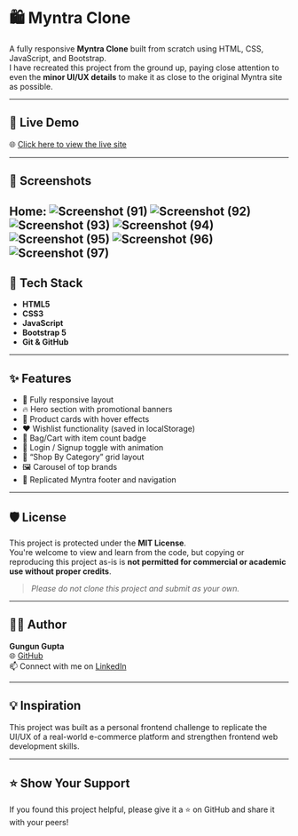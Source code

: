 # 🛍️ Myntra Clone

A fully responsive **Myntra Clone** built from scratch using HTML, CSS, JavaScript, and Bootstrap.  
I have recreated this project from the ground up, paying close attention to even the **minor UI/UX details** to make it as close to the original Myntra site as possible.

---

## 🚀 Live Demo

🌐 [Click here to view the live site](https://gungun-gupta.github.io/myntra-clone/)

---

## 📸 Screenshots
Home:
![Screenshot (91)](https://github.com/user-attachments/assets/4a1274f4-5ec5-47c0-8167-bd8bc137b48f)
![Screenshot (92)](https://github.com/user-attachments/assets/0941c475-3e75-421e-953e-da05d05dad34)
![Screenshot (93)](https://github.com/user-attachments/assets/c9754db4-252e-4b7a-b56a-ca414cc0e18b)
![Screenshot (94)](https://github.com/user-attachments/assets/2764eb0d-de2f-4cca-9141-4d6165e45133)
![Screenshot (95)](https://github.com/user-attachments/assets/652cab8f-9bb0-4d53-98b2-698889172480)
![Screenshot (96)](https://github.com/user-attachments/assets/4d86fd42-7f4e-475f-94ec-dc397df41a58)
![Screenshot (97)](https://github.com/user-attachments/assets/9388774b-ac24-4c50-98cb-5d53bf612a7c)
---

## 🧰 Tech Stack

- **HTML5**
- **CSS3**
- **JavaScript**
- **Bootstrap 5**
- **Git & GitHub**

---

## ✨ Features

- 🧭 Fully responsive layout
- 🔥 Hero section with promotional banners
- 🧢 Product cards with hover effects
- ❤️ Wishlist functionality (saved in localStorage)
- 🛒 Bag/Cart with item count badge
- 🔐 Login / Signup toggle with animation
- 🎨 “Shop By Category” grid layout
- 🖼️ Carousel of top brands
- 🦶 Replicated Myntra footer and navigation

---

## 🛡️ License

This project is protected under the **MIT License**.  
You're welcome to view and learn from the code, but copying or reproducing this project as-is is **not permitted for commercial or academic use without proper credits**.

> _Please do not clone this project and submit as your own._

---

## 🙋‍♀️ Author

**Gungun Gupta**  
🌐 [GitHub](https://github.com/gungun-gupta)  
📫 Connect with me on [LinkedIn](https://www.linkedin.com/in/gungun-gupta999)

---

## 💡 Inspiration

This project was built as a personal frontend challenge to replicate the UI/UX of a real-world e-commerce platform and strengthen frontend web development skills.

---

## ⭐️ Show Your Support

If you found this project helpful, please give it a ⭐️ on GitHub and share it with your peers!
